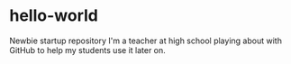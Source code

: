 # hello-world
Newbie startup repository
I'm a teacher at high school playing about with GitHub to help my students use it later on.
